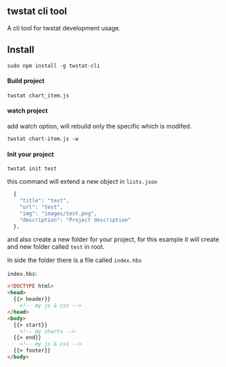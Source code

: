 twstat cli tool
---

A cli tool for twstat development usage.

## Install 

```
sudo npm install -g twstat-cli
```

#### Build project

```
twstat chart_item.js
```

#### watch project

add watch option, will rebuild only the specific which is modifed.

```
twstat chart-item.js -w
```

#### Init your project

```
twstat init test
```

this command will extend a new object in `lists.json`

```js
  {
    "title": "test",
    "url": "test",
    "img": "images/test.png",
    "description": "Project description"
  },
```

and also create a new folder for your project, for this example it will create and new folder called `test` in root.

In side the folder there is a file called `index.hbs`

`index.hbs`:

```html
<!DOCTYPE html>
<head>
  {{> header}}
    <!-- my js & css -->
</head>
<body>
  {{> start}}
    <!-- my charts -->
  {{> end}}
    <!-- my js & css -->
  {{> footer}}
</body>
```
